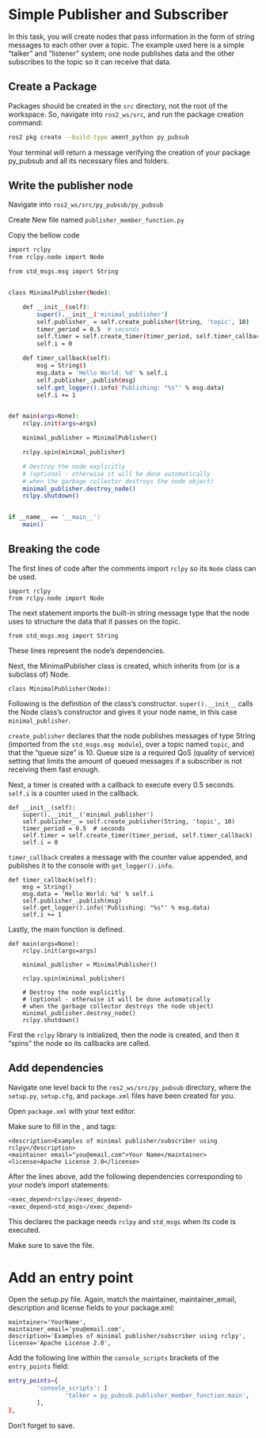 #  Simple Publisher and Subscriber 

In this task, you will create nodes that pass information in the form of string messages to each other over a topic. The example used here is a simple “talker” and “listener” system; one node publishes data and the other subscribes to the topic so it can receive that data.

## Create a Package

Packages should be created in the ```src``` directory, not the root of the workspace. So, navigate into ```ros2_ws/src```, and run the package creation command:

```bash
ros2 pkg create --build-type ament_python py_pubsub
```

Your terminal will return a message verifying the creation of your package py_pubsub and all its necessary files and folders.

## Write the publisher node

Navigate into ```ros2_ws/src/py_pubsub/py_pubsub```

Create New file named ```publisher_member_function.py```

Copy the bellow code

```bash
import rclpy
from rclpy.node import Node

from std_msgs.msg import String


class MinimalPublisher(Node):

    def __init__(self):
        super().__init__('minimal_publisher')
        self.publisher_ = self.create_publisher(String, 'topic', 10)
        timer_period = 0.5  # seconds
        self.timer = self.create_timer(timer_period, self.timer_callback)
        self.i = 0

    def timer_callback(self):
        msg = String()
        msg.data = 'Hello World: %d' % self.i
        self.publisher_.publish(msg)
        self.get_logger().info('Publishing: "%s"' % msg.data)
        self.i += 1


def main(args=None):
    rclpy.init(args=args)

    minimal_publisher = MinimalPublisher()

    rclpy.spin(minimal_publisher)

    # Destroy the node explicitly
    # (optional - otherwise it will be done automatically
    # when the garbage collector destroys the node object)
    minimal_publisher.destroy_node()
    rclpy.shutdown()


if __name__ == '__main__':
    main()
```

## Breaking the code 

The first lines of code after the comments import ```rclpy``` so its ```Node``` class can be used.

```
import rclpy
from rclpy.node import Node
```
The next statement imports the built-in string message type that the node uses to structure the data that it passes on the topic.

```
from std_msgs.msg import String
```

These lines represent the node’s dependencies.

Next, the MinimalPublisher class is created, which inherits from (or is a subclass of) Node.

```
class MinimalPublisher(Node):
```
Following is the definition of the class’s constructor. ```super().__init__``` calls the Node class’s constructor and gives it your node name, in this case ```minimal_publisher```.

```create_publisher``` declares that the node publishes messages of type String (imported from the ```std_msgs.msg module```), over a topic named ```topic```, and that the “queue size” is 10. Queue size is a required QoS (quality of service) setting that limits the amount of queued messages if a subscriber is not receiving them fast enough.

Next, a timer is created with a callback to execute every 0.5 seconds. ```self.i``` is a counter used in the callback.

```
def __init__(self):
    super().__init__('minimal_publisher')
    self.publisher_ = self.create_publisher(String, 'topic', 10)
    timer_period = 0.5  # seconds
    self.timer = self.create_timer(timer_period, self.timer_callback)
    self.i = 0
```
```timer_callback``` creates a message with the counter value appended, and publishes it to the console with ```get_logger().info```.

```
def timer_callback(self):
    msg = String()
    msg.data = 'Hello World: %d' % self.i
    self.publisher_.publish(msg)
    self.get_logger().info('Publishing: "%s"' % msg.data)
    self.i += 1
```

Lastly, the main function is defined.

```
def main(args=None):
    rclpy.init(args=args)

    minimal_publisher = MinimalPublisher()

    rclpy.spin(minimal_publisher)

    # Destroy the node explicitly
    # (optional - otherwise it will be done automatically
    # when the garbage collector destroys the node object)
    minimal_publisher.destroy_node()
    rclpy.shutdown()

```
First the ```rclpy``` library is initialized, then the node is created, and then it “spins” the node so its callbacks are called.

## Add dependencies

Navigate one level back to the ```ros2_ws/src/py_pubsub``` directory, where the ```setup.py```, ```setup.cfg```, and ```package.xml``` files have been created for you.

Open ```package.xml``` with your text editor.

Make sure to fill in the <description>, <maintainer> and <license> tags:

```
<description>Examples of minimal publisher/subscriber using rclpy</description>
<maintainer email="you@email.com">Your Name</maintainer>
<license>Apache License 2.0</license>
```

After the lines above, add the following dependencies corresponding to your node’s import statements:

```bash
<exec_depend>rclpy</exec_depend>
<exec_depend>std_msgs</exec_depend>
```

This declares the package needs ```rclpy``` and ```std_msgs``` when its code is executed.

Make sure to save the file.

# Add an entry point

Open the setup.py file. Again, match the maintainer, maintainer_email, description and license fields to your package.xml:

```
maintainer='YourName',
maintainer_email='you@email.com',
description='Examples of minimal publisher/subscriber using rclpy',
license='Apache License 2.0',
```

Add the following line within the ```console_scripts``` brackets of the ```entry_points``` field:

```bash
entry_points={
        'console_scripts': [
                'talker = py_pubsub.publisher_member_function:main',
        ],
},

```

Don’t forget to save.